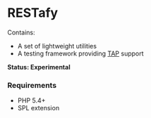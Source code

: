 RESTafy
=======

Contains:

- A set of lightweight utilities
- A testing framework providing [TAP](http://en.wikipedia.org/wiki/Test_Anything_Protocol) support

**Status: Experimental**

### Requirements ###

- PHP 5.4+
- SPL extension
